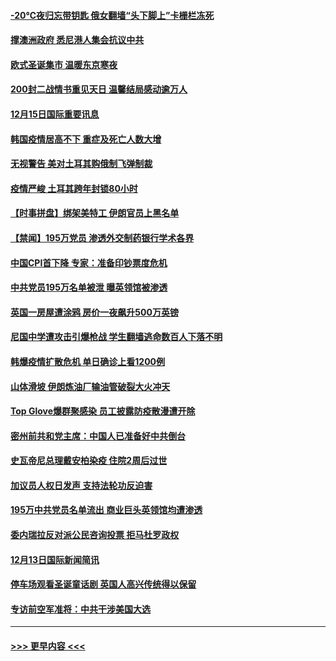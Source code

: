 #### [-20℃夜归忘带钥匙 俄女翻墙“头下脚上”卡栅栏冻死](../pages/prog202/a103010406.md?t=12152151) 
#### [撑澳洲政府 悉尼港人集会抗议中共](../pages/prog202/a103010374.md?t=12152151) 
#### [欧式圣诞集市 温暖东京寒夜](../pages/prog202/a103010316.md?t=12152151) 
#### [200封二战情书重见天日 温馨结局感动逾万人](../pages/prog202/a103010270.md?t=12152151) 
#### [12月15日国际重要讯息](../pages/prog202/a103010305.md?t=12152151) 
#### [韩国疫情居高不下 重症及死亡人数大增](../pages/prog202/a103010218.md?t=12152151) 
#### [无视警告 美对土耳其购俄制飞弹制裁](../pages/prog202/a103010083.md?t=12152151) 
#### [疫情严峻 土耳其跨年封锁80小时](../pages/prog202/a103010060.md?t=12152151) 
#### [【时事拼盘】绑架美特工 伊朗官员上黑名单](../pages/prog202/a103009851.md?t=12152151) 
#### [【禁闻】195万党员 渗透外交制药银行学术各界](../pages/prog202/a103009824.md?t=12152151) 
#### [中国CPI首下降 专家：准备印钞票度危机](../pages/prog202/a103009723.md?t=12152151) 
#### [中共党员195万名单被泄 曝英领馆被渗透](../pages/prog202/a103009668.md?t=12152151) 
#### [英国一房屋遭涂鸦 房价一夜飙升500万英镑](../pages/prog202/a103009484.md?t=12152151) 
#### [尼国中学遭攻击引爆枪战 学生翻墙逃命数百人下落不明](../pages/prog202/a103009493.md?t=12152151) 
#### [韩爆疫情扩散危机 单日确诊上看1200例](../pages/prog202/a103009479.md?t=12152151) 
#### [山体滑坡 伊朗炼油厂输油管破裂大火冲天](../pages/prog202/a103009450.md?t=12152151) 
#### [Top Glove爆群聚感染 员工披露防疫散漫遭开除](../pages/prog202/a103009374.md?t=12152151) 
#### [密州前共和党主席：中国人已准备好中共倒台](../pages/prog202/a103009379.md?t=12152151) 
#### [史瓦帝尼总理戴安柏染疫 住院2周后过世](../pages/prog202/a103009296.md?t=12152151) 
#### [加议员人权日发声 支持法轮功反迫害](../pages/prog202/a103009108.md?t=12152151) 
#### [195万中共党员名单流出 商业巨头英领馆均遭渗透](../pages/prog202/a103009090.md?t=12152151) 
#### [委内瑞拉反对派公民咨询投票 拒马杜罗政权](../pages/prog202/a103009044.md?t=12152151) 
#### [12月13日国际新闻简讯](../pages/prog202/a103009030.md?t=12152151) 
#### [停车场观看圣诞童话剧 英国人高兴传统得以保留](../pages/prog202/a103009028.md?t=12152151) 
#### [专访前空军准将：中共干涉美国大选](../pages/prog202/a103009007.md?t=12152151) 

----
#### [ >>> 更早内容 <<< ](../indexes/prog202-earlier.md)

